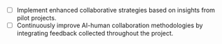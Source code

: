 - [ ] Implement enhanced collaborative strategies based on insights from pilot projects.
- [ ] Continuously improve AI-human collaboration methodologies by integrating feedback collected throughout the project.